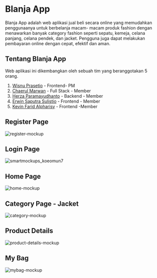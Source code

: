 # Blanja App

Blanja App adalah web aplikasi jual beli secara online yang memudahkan penggunaanya untuk berbelanja macam- macam produk fashion dengan menawarkan banyak category fashion seperti sepatu, kemeja, celana panjang, celana pendek, dan jacket. Pengguna juga dapat melakukan pembayaran online dengan cepat, efektif dan aman.

## Tentang Blanja App
Web aplikasi ini dikembangkan oleh sebuah tim yang beranggotakan 5 orang.

1. [Wisnu Prasetio](https://github.com/prasetioad) - Frontend- PM
2. [Chaerul Marwan](https://github.com/chaerulmarwan20) - Full Stack - Member
3. [Herza Paramayudhanto](https://github.com/herzaparam) - Backend - Member
4. [Erwin Saputra Sulistio](https://github.com/ErwinSaputraSulistio) - Frontend - Member
5. [Kevin Farid Alpharisy](https://github.com/kevinfaridap) - Frontend -Member


## Register Page
![register-mockup](https://user-images.githubusercontent.com/74039235/117530436-64f57680-b007-11eb-9114-2838cfef5115.jpg)

## Login Page
![smartmockups_koeomun7](https://user-images.githubusercontent.com/74039235/117496299-0d242480-afa1-11eb-8714-d156080b080b.jpg)

## Home Page
![home-mockup](https://user-images.githubusercontent.com/74039235/117530610-3e840b00-b008-11eb-8efd-fb08a1492237.jpg)

## Category Page - Jacket
![category-mockup](https://user-images.githubusercontent.com/74039235/117530743-147f1880-b009-11eb-8c05-3557a42ebe98.jpg)

## Product Details
![product-details-mockup](https://user-images.githubusercontent.com/74039235/117530886-d59d9280-b009-11eb-94e0-906406c62234.jpg)

## My Bag
![mybag-mockup](https://user-images.githubusercontent.com/74039235/117531713-10092e80-b00e-11eb-813d-ac80ca5c7ff6.jpg)

